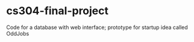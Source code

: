 # cs304-final-project
Code for a database with web interface; prototype for startup idea called OddJobs
